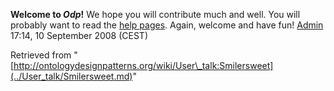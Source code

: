 __Welcome to _Odp_!__ We hope you will contribute much and well. 
You will probably want to read the [help pages](http://ontologydesignpatterns.org/wiki/Help:Contents "Help:Contents"). Again, welcome and have fun! [Admin](http://ontologydesignpatterns.org/wiki/index.php?title=User:Admin&action=edit&redlink=1 "User:Admin (not yet written)") 17:14, 10 September 2008 (CEST)





Retrieved from "[http://ontologydesignpatterns.org/wiki/User\_talk:Smilersweet](../User_talk/Smilersweet.md)"